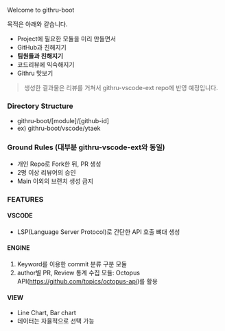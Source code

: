 Welcome to githru-boot

목적은 아래와 같습니다.
- Project에 필요한 모듈을 미리 만들면서
- GitHub과 친해지기
- **팀원들과 친해지기**
- 코드리뷰에 익숙해지기
- Githru 맛보기

> 생성한 결과물은 리뷰를 거쳐서 githru-vscode-ext repo에 반영 예정입니다.

### Directory Structure
- githru-boot/[module]/[github-id]
- ex) githru-boot/vscode/ytaek

### Ground Rules (대부분 githru-vscode-ext와 동일)
- 개인 Repo로 Fork한 뒤, PR 생성
- 2명 이상 리뷰어의 승인
- Main 이외의 브랜치 생성 금지

### FEATURES
#### VSCODE
- LSP(Language Server Protocol)로 간단한 API 호출 뼈대 생성

#### ENGINE
1. Keyword를 이용한 commit 분류 구분 모듈
1. author별 PR, Review 통계 수집 모듈: Octopus API(https://github.com/topics/octopus-api)를 활용

#### VIEW
- Line Chart, Bar chart
- 데이터는 자율적으로 선택 가능